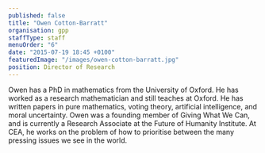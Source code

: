 ```yaml
---
published: false
title: "Owen Cotton-Barratt"
organisation: gpp
staffType: staff
menuOrder: "6"
date: "2015-07-19 18:45 +0100"
featuredImage: "/images/owen-cotton-barratt.jpg"
position: Director of Research
---
```


Owen has a PhD in mathematics from the University of Oxford. He has worked as a research mathematician and still teaches at Oxford. He has written papers in pure mathematics, voting theory, artificial intelligence, and moral uncertainty. Owen was a founding member of Giving What We Can, and is currently a Research Associate at the Future of Humanity Institute. At CEA, he works on the problem of how to prioritise between the many pressing issues we see in the world.
